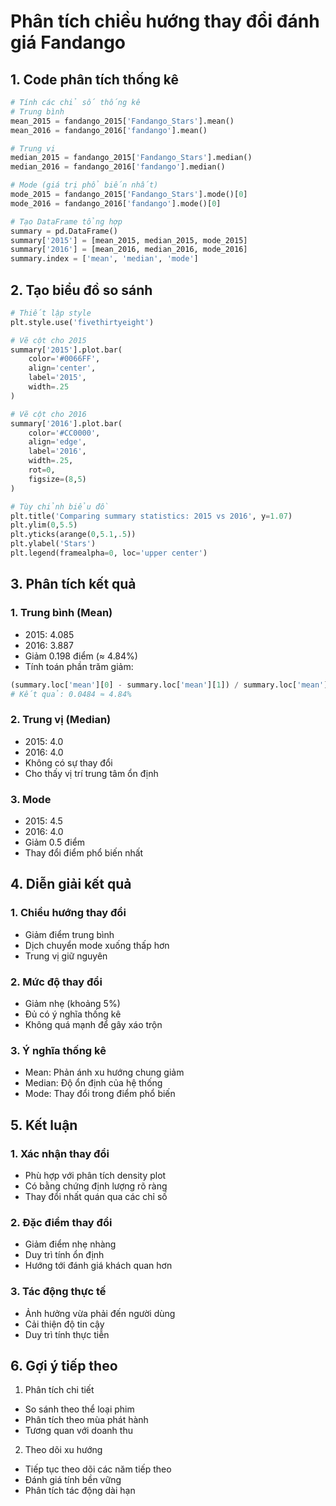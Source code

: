 # Phân tích chiều hướng thay đổi đánh giá Fandango

## 1. Code phân tích thống kê

```python
# Tính các chỉ số thống kê
# Trung bình
mean_2015 = fandango_2015['Fandango_Stars'].mean()
mean_2016 = fandango_2016['fandango'].mean()

# Trung vị
median_2015 = fandango_2015['Fandango_Stars'].median()
median_2016 = fandango_2016['fandango'].median()

# Mode (giá trị phổ biến nhất)
mode_2015 = fandango_2015['Fandango_Stars'].mode()[0]
mode_2016 = fandango_2016['fandango'].mode()[0]

# Tạo DataFrame tổng hợp
summary = pd.DataFrame()
summary['2015'] = [mean_2015, median_2015, mode_2015]
summary['2016'] = [mean_2016, median_2016, mode_2016]
summary.index = ['mean', 'median', 'mode']
```

## 2. Tạo biểu đồ so sánh

```python
# Thiết lập style
plt.style.use('fivethirtyeight')

# Vẽ cột cho 2015
summary['2015'].plot.bar(
    color='#0066FF',
    align='center',
    label='2015',
    width=.25
)

# Vẽ cột cho 2016
summary['2016'].plot.bar(
    color='#CC0000',
    align='edge',
    label='2016',
    width=.25,
    rot=0,
    figsize=(8,5)
)

# Tùy chỉnh biểu đồ
plt.title('Comparing summary statistics: 2015 vs 2016', y=1.07)
plt.ylim(0,5.5)
plt.yticks(arange(0,5.1,.5))
plt.ylabel('Stars')
plt.legend(framealpha=0, loc='upper center')
```

## 3. Phân tích kết quả

### 1. Trung bình (Mean)
- 2015: 4.085
- 2016: 3.887
- Giảm 0.198 điểm (≈ 4.84%)
- Tính toán phần trăm giảm:
```python
(summary.loc['mean'][0] - summary.loc['mean'][1]) / summary.loc['mean'][0]
# Kết quả: 0.0484 ≈ 4.84%
```

### 2. Trung vị (Median)
- 2015: 4.0
- 2016: 4.0
- Không có sự thay đổi
- Cho thấy vị trí trung tâm ổn định

### 3. Mode
- 2015: 4.5
- 2016: 4.0
- Giảm 0.5 điểm
- Thay đổi điểm phổ biến nhất

## 4. Diễn giải kết quả

### 1. Chiều hướng thay đổi
- Giảm điểm trung bình 
- Dịch chuyển mode xuống thấp hơn
- Trung vị giữ nguyên

### 2. Mức độ thay đổi
- Giảm nhẹ (khoảng 5%)
- Đủ có ý nghĩa thống kê
- Không quá mạnh để gây xáo trộn

### 3. Ý nghĩa thống kê
- Mean: Phản ánh xu hướng chung giảm
- Median: Độ ổn định của hệ thống
- Mode: Thay đổi trong điểm phổ biến

## 5. Kết luận

### 1. Xác nhận thay đổi
- Phù hợp với phân tích density plot
- Có bằng chứng định lượng rõ ràng
- Thay đổi nhất quán qua các chỉ số

### 2. Đặc điểm thay đổi
- Giảm điểm nhẹ nhàng
- Duy trì tính ổn định
- Hướng tới đánh giá khách quan hơn

### 3. Tác động thực tế
- Ảnh hưởng vừa phải đến người dùng
- Cải thiện độ tin cậy
- Duy trì tính thực tiễn

## 6. Gợi ý tiếp theo

1. Phân tích chi tiết
- So sánh theo thể loại phim
- Phân tích theo mùa phát hành
- Tương quan với doanh thu

2. Theo dõi xu hướng
- Tiếp tục theo dõi các năm tiếp theo
- Đánh giá tính bền vững
- Phân tích tác động dài hạn